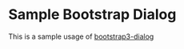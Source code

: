 # Sample Bootstrap Dialog

This is a sample usage of [bootstrap3-dialog](https://github.com/nakupanda/bootstrap3-dialog "bootstrap3-dialog")
